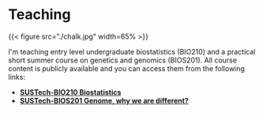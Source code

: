 # Teaching

{{< figure src="./chalk.jpg" width=65% >}}

I'm teaching entry level undergraduate biostatistics (BIO210) and a practical short summer course on genetics and genomics (BIOS201). All course content is publicly available and you can access them from the following links:

- [__SUSTech-BIO210 Biostatistics__](https://xichenlab.com/BIO210-BioStats/)
- [__SUSTech-BIOS201 Genome, why we are different?__](https://dbrg77.github.io/SUSTech-BIOS201/)